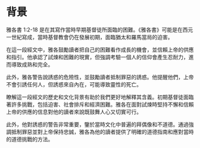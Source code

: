 # 背景

雅各書 1:2-18 是在其寫作當時早期基督徒所面臨的困難。《雅各書》可能是在西元一世紀寫成，當時基督教會仍在發展初期，面臨猶太和羅馬當局的迫害。

在這一段經文中，雅各鼓勵讀者把自己的困難看作成長的機會，並信賴上帝的供應和指引。他承認了試煉和困難的現實，但強調考驗一個人的信仰會產生忍耐力，進而導致成熟和完全。

此外，雅各警告說誘惑的危險性，並鼓勵讀者抵制罪惡的誘惑。他提醒他們，上帝不會引誘任何人，但誘惑來自內在，可能導致靈性的死亡。

瞭解這一段經文的歷史和文化背景有助於我們更好地解釋其含義。初期基督徒面臨著許多挑戰，包括迫害、社會排斥和經濟困難。雅各在面對試煉時堅持不懈和信賴上帝的供應的信息對他的讀者來說既鼓舞人心又切實可行。

此外，他對誘惑的警告非常重要，鑒於當時文化中普遍的拜偶像和不道德。通過強調抵制罪惡並對上帝保持忠誠，雅各為他的讀者提供了明確的道德指南和應對當時的道德挑戰的方法。